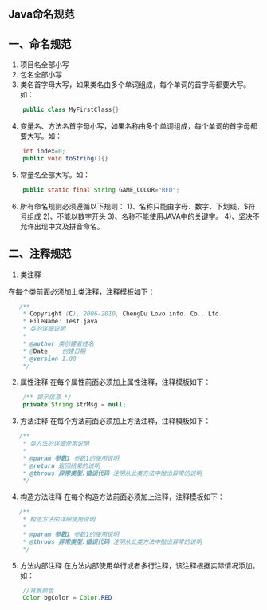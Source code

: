 Java命名规范
-----------
## 一、命名规范

1. 项目名全部小写
2. 包名全部小写
3. 类名首字母大写，如果类名由多个单词组成，每个单词的首字母都要大写。如：
```java
    public class MyFirstClass{}
```

4. 变量名、方法名首字母小写，如果名称由多个单词组成，每个单词的首字母都要大写。如：
```java
    int index=0;
    public void toString(){}
```
5. 常量名全部大写。如：
```java
    public static final String GAME_COLOR="RED";
```

6. 所有命名规则必须遵循以下规则：
    1)、名称只能由字母、数字、下划线、$符号组成
    2)、不能以数字开头
    3)、名称不能使用JAVA中的关键字。
    4)、坚决不允许出现中文及拼音命名。


## 二、注释规范

1. 类注释

在每个类前面必须加上类注释，注释模板如下：
```java
   /**
    * Copyright (C), 2006-2010, ChengDu Lovo info. Co., Ltd.
    * FileName: Test.java
    * 类的详细说明
    *
    * @author 类创建者姓名
    * @Date    创建日期
    * @version 1.00
    */
```
2. 属性注释
在每个属性前面必须加上属性注释，注释模板如下：
```java
    /** 提示信息 */
    private String strMsg = null;
```

3. 方法注释
在每个方法前面必须加上方法注释，注释模板如下：
```java
   /**
    * 类方法的详细使用说明
    *
    * @param 参数1 参数1的使用说明
    * @return 返回结果的说明
    * @throws 异常类型.错误代码 注明从此类方法中抛出异常的说明
    */
```

4. 构造方法注释
在每个构造方法前面必须加上注释，注释模板如下：
```java
   /**
    * 构造方法的详细使用说明
    *
    * @param 参数1 参数1的使用说明
    * @throws 异常类型.错误代码 注明从此类方法中抛出异常的说明
    */
```

5. 方法内部注释
在方法内部使用单行或者多行注释，该注释根据实际情况添加。
如：
```java
    //背景颜色
    Color bgColor = Color.RED
```
